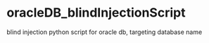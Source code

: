 # oracleDB_blindInjectionScript
blind injection python script for oracle db, targeting database name
